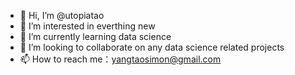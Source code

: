 - 👋 Hi, I’m @utopiatao
- 👀 I’m interested in everthing new
- 🌱 I’m currently learning data science
- 💞️ I’m looking to collaborate on any data science related projects
- 📫 How to reach me：yangtaosimon@gmail.com

<!---
utopiatao/utopiatao is a ✨ special ✨ repository because its `README.md` (this file) appears on your GitHub profile.
You can click the Preview link to take a look at your changes.
--->
